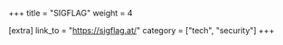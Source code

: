 +++
title = "SIGFLAG"
weight = 4

[extra]
link_to = "https://sigflag.at/"
category = ["tech", "security"]
+++
